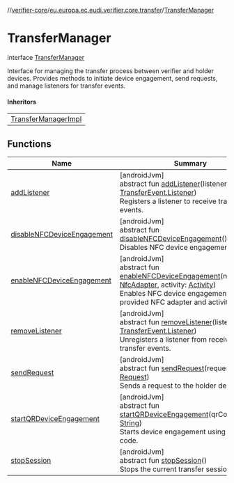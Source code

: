 //[verifier-core](../../../index.md)/[eu.europa.ec.eudi.verifier.core.transfer](../index.md)/[TransferManager](index.md)

# TransferManager

interface [TransferManager](index.md)

Interface for managing the transfer process between verifier and holder devices. Provides methods to initiate device engagement, send requests, and manage listeners for transfer events.

#### Inheritors

| |
|---|
| [TransferManagerImpl](../-transfer-manager-impl/index.md) |

## Functions

| Name | Summary |
|---|---|
| [addListener](add-listener.md) | [androidJvm]<br>abstract fun [addListener](add-listener.md)(listener: [TransferEvent.Listener](../-transfer-event/-listener/index.md))<br>Registers a listener to receive transfer events. |
| [disableNFCDeviceEngagement](disable-n-f-c-device-engagement.md) | [androidJvm]<br>abstract fun [disableNFCDeviceEngagement](disable-n-f-c-device-engagement.md)()<br>Disables NFC device engagement. |
| [enableNFCDeviceEngagement](enable-n-f-c-device-engagement.md) | [androidJvm]<br>abstract fun [enableNFCDeviceEngagement](enable-n-f-c-device-engagement.md)(nfcAdapter: [NfcAdapter](https://developer.android.com/reference/kotlin/android/nfc/NfcAdapter.html), activity: [Activity](https://developer.android.com/reference/kotlin/android/app/Activity.html))<br>Enables NFC device engagement using the provided NFC adapter and activity context. |
| [removeListener](remove-listener.md) | [androidJvm]<br>abstract fun [removeListener](remove-listener.md)(listener: [TransferEvent.Listener](../-transfer-event/-listener/index.md))<br>Unregisters a listener from receiving transfer events. |
| [sendRequest](send-request.md) | [androidJvm]<br>abstract fun [sendRequest](send-request.md)(request: [Request](../../eu.europa.ec.eudi.verifier.core.request/-request/index.md))<br>Sends a request to the holder device. |
| [startQRDeviceEngagement](start-q-r-device-engagement.md) | [androidJvm]<br>abstract fun [startQRDeviceEngagement](start-q-r-device-engagement.md)(qrCode: [String](https://kotlinlang.org/api/latest/jvm/stdlib/kotlin-stdlib/kotlin/-string/index.html))<br>Starts device engagement using a QR code. |
| [stopSession](stop-session.md) | [androidJvm]<br>abstract fun [stopSession](stop-session.md)()<br>Stops the current transfer session. |
